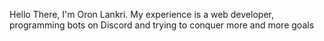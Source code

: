 Hello There, I'm Oron Lankri.
My experience is a web developer, programming bots on Discord and trying to conquer more and more goals

